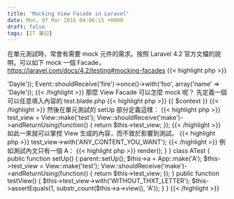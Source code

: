 ```yaml
---
title: 'Mocking View Facade in Laravel'
date: Mon, 07 Mar 2016 04:06:15 +0000
draft: false
tags: [IT 筆記]
---
```


在單元測試時，常會有需要 mock 元件的需求。按照 Laravel 4.2 官方文檔的說明，可以如下 mock 一個 Facade，https://laravel.com/docs/4.2/testing#mocking-facades
{{< highlight php >}}
<?php
//Event::fire('foo', array('name' => 'Dayle'));

Event::shouldReceive('fire')->once()->with('foo', array('name' => 'Dayle'));
{{< /highlight >}}
 那麼 View Facade 可以怎麼 mock 呢？ 先定義一個可以任意填入內容的 test.blade.php
{{< highlight php >}}
{{ $context }}
{{< /highlight >}}
 然後在單元測試的 setUp 部分定義這樣：
{{< highlight php >}}
<?php
$this->test_view = View::make('test');

View::shouldReceive('make')->andReturnUsing(function() {
    return $this->test_view;
});
{{< /highlight >}}
 如此一來就可以掌控 View 生成的內容，而不致於影響到測試。
{{< highlight php >}}
<?php
$this->test_view->with('ANY_CONTENT_YOU_WANT');
{{< /highlight >}}
 例如測試內文只有一個 A：
{{< highlight php >}}
<?php
class A {
    public view {
        return 'A' . View::make('name_of_view')->render();
    }
}

class ATest {
    public function setUp() {
        parent::setUp();
        $this->a = App::make('A');
        $this->test_view = View::make('test');
        View::shouldReceive('make')->andReturnUsing(function() {
            return $this->test_view;
        });
    }

    public function testView() {
        $this->test_view->with('WITHOUT_THXT_LETTER');
        $this->assertEquals(1, substr_count($this->a->view(), 'A'));
    }
}
{{< /highlight >}}
